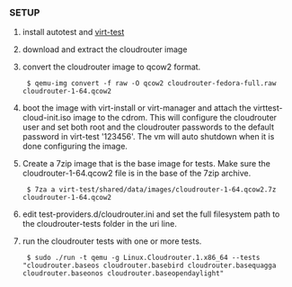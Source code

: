 ### SETUP

1. install autotest and [virt-test](https://github.com/autotest/virt-test)

2. download and extract the cloudrouter image

3. convert the cloudrouter image to qcow2 format.

        $ qemu-img convert -f raw -O qcow2 cloudrouter-fedora-full.raw cloudrouter-1-64.qcow2

4. boot the image with virt-install or virt-manager and attach the virttest-cloud-init.iso image to the cdrom. This will configure the cloudrouter user and set both root and the cloudrouter passwords to the default password in virt-test '123456'.  The vm will auto shutdown when it is done configuring the image.

5. Create a 7zip image that is the base image for tests.  Make sure the cloudrouter-1-64.qcow2 file is in the base of the 7zip archive.

        $ 7za a virt-test/shared/data/images/cloudrouter-1-64.qcow2.7z cloudrouter-1-64.qcow2

6. edit test-providers.d/cloudrouter.ini and set the full filesystem path to the cloudrouter-tests folder in the uri line.

7. run the cloudrouter tests with one or more tests.

        $ sudo ./run -t qemu -g Linux.Cloudrouter.1.x86_64 --tests "cloudrouter.baseos cloudrouter.basebird cloudrouter.basequagga cloudrouter.baseonos cloudrouter.baseopendaylight"
